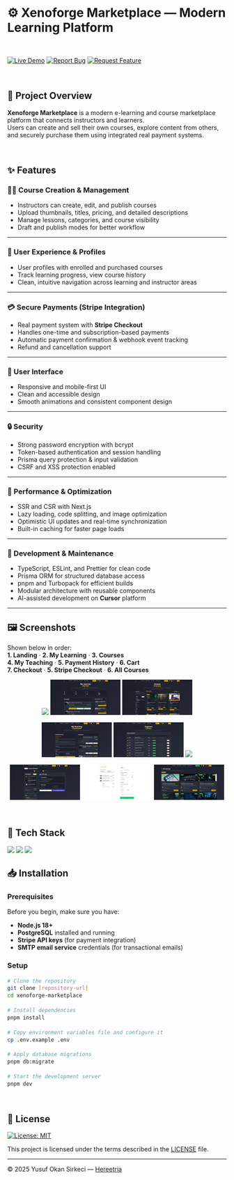 # ⚙️ Xenoforge Marketplace — Modern Learning Platform

<br>

[![Live Demo](https://img.shields.io/badge/Live-Demo-blue?style=for-the-badge&logo=vercel)](https://xenoforge-marketplace.vercel.app)
[![Report Bug](https://img.shields.io/badge/🐛_Report_Bug-red?style=for-the-badge)](../../issues/new?labels=bug)
[![Request Feature](https://img.shields.io/badge/✨_Request_Feature-blue?style=for-the-badge)](../../issues/new?labels=enhancement)

<br>

## 📌 Project Overview

**Xenoforge Marketplace** is a modern e-learning and course marketplace platform that connects instructors and learners.  
Users can create and sell their own courses, explore content from others, and securely purchase them using integrated real payment systems.

<br>

## ✨ Features

### 🧑‍🏫 Course Creation & Management
- Instructors can create, edit, and publish courses  
- Upload thumbnails, titles, pricing, and detailed descriptions  
- Manage lessons, categories, and course visibility  
- Draft and publish modes for better workflow

---

### 👥 User Experience & Profiles
- User profiles with enrolled and purchased courses  
- Track learning progress, view course history  
- Clean, intuitive navigation across learning and instructor areas

---

### 💳 Secure Payments (Stripe Integration)
- Real payment system with **Stripe Checkout**  
- Handles one-time and subscription-based payments  
- Automatic payment confirmation & webhook event tracking  
- Refund and cancellation support

---

### 🎨 User Interface
- Responsive and mobile-first UI
- Clean and accessible design
- Smooth animations and consistent component design

---

### 🔒 Security
- Strong password encryption with bcrypt  
- Token-based authentication and session handling  
- Prisma query protection & input validation  
- CSRF and XSS protection enabled

---

### 🚀 Performance & Optimization
- SSR and CSR with Next.js  
- Lazy loading, code splitting, and image optimization  
- Optimistic UI updates and real-time synchronization  
- Built-in caching for faster page loads

---

### 🔧 Development & Maintenance
- TypeScript, ESLint, and Prettier for clean code  
- Prisma ORM for structured database access  
- pnpm and Turbopack for efficient builds  
- Modular architecture with reusable components  
- AI-assisted development on **Cursor** platform

---

## 🖼️ Screenshots

Shown below in order:  
**1. Landing** · **2. My Learning** · **3. Courses**<br>
**4. My Teaching** · **5. Payment History** · **6. Cart**<br>
**7. Checkout** · **5. Stripe Checkout** · **6. All Courses**<br>

<p align="center">
  <img src="./public/screenshots/home.png" width="32%">
  <img src="./public/screenshots/my-learning.png" width="32%">
  <img src="./public/screenshots/courses.png" width="32%">
</p>

<p align="center">
  <img src="./public/screenshots/my-teaching.png" width="32%">
  <img src="./public/screenshots/payment-history.png" width="32%">
  <img src="./public/screenshots/cart.png" width="32%">
</p>

<p align="center">
  <img src="./public/screenshots/checkout.png" width="32%">
  <img src="./public/screenshots/stripe-checkout.png" width="32%">
  <img src="./public/screenshots/all-courses.png" width="32%">
</p>

<br>

## 🧰 Tech Stack

<p>
  <img src="https://img.shields.io/badge/Next.js-000000?style=for-the-badge&logo=nextdotjs&logoColor=white" height="32" />
  <img src="https://img.shields.io/badge/TypeScript-3178C6?style=for-the-badge&logo=typescript&logoColor=white" height="32"/>
  <img src="https://img.shields.io/badge/Tailwind%20CSS-06B6D4?style=for-the-badge&logo=tailwindcss&logoColor=white" height

<br>

## 📥 Installation

### Prerequisites
Before you begin, make sure you have:
- **Node.js 18+**
- **PostgreSQL** installed and running
- **Stripe API keys** (for payment integration)
- **SMTP email service** credentials (for transactional emails)

### Setup
```bash
# Clone the repository
git clone [repository-url]
cd xenoforge-marketplace

# Install dependencies
pnpm install

# Copy environment variables file and configure it
cp .env.example .env

# Apply database migrations
pnpm db:migrate

# Start the development server
pnpm dev
```

<br>


## 📜 License

[![License: MIT](https://img.shields.io/badge/License-MIT-blue.svg)](LICENSE)

This project is licensed under the terms described in the [LICENSE](./LICENSE) file.

---

© 2025 Yusuf Okan Sirkeci — [Hereetria](https://github.com/Hereetria)
